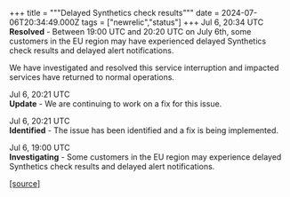 +++
title = """Delayed Synthetics check results"""
date = 2024-07-06T20:34:49.000Z
tags = ["newrelic","status"]
+++
Jul 6, 20:34 UTC  
**Resolved** - Between 19:00 UTC and 20:20 UTC on July 6th, some customers in the EU region may have experienced delayed Synthetics check results and delayed alert notifications.  
  
We have investigated and resolved this service interruption and impacted services have returned to normal operations.

Jul 6, 20:21 UTC  
**Update** - We are continuing to work on a fix for this issue.

Jul 6, 20:21 UTC  
**Identified** - The issue has been identified and a fix is being implemented.

Jul 6, 19:00 UTC  
**Investigating** - Some customers in the EU region may experience delayed Synthetics check results and delayed alert notifications.

[[source]](https://status.newrelic.com/incidents/hd261m2q40tj)
